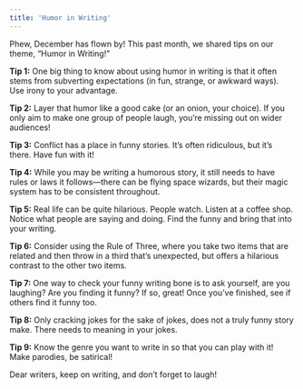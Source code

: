 ```yaml
---
title: 'Humor in Writing'
---
```


Phew, December has flown by! This past month, we shared tips on our theme, “Humor in Writing!”

**Tip 1:** One big thing to know about using humor in writing is that it often stems from subverting expectations (in fun, strange, or awkward ways). Use irony to your advantage. 

**Tip 2:** Layer that humor like a good cake (or an onion, your choice). If you only aim to make one group of people laugh, you’re missing out on wider audiences!  

**Tip 3:** Conflict has a place in funny stories. It’s often ridiculous, but it’s there. Have fun with it! 

**Tip 4:** While you may be writing a humorous story, it still needs to have rules or laws it follows—there can be flying space wizards, but their magic system has to be consistent throughout.

**Tip 5:** Real life can be quite hilarious. People watch. Listen at a coffee shop. Notice what people are saying and doing. Find the funny and bring that into your writing. 

**Tip 6:** Consider using the Rule of Three, where you take two items that are related and then throw in a third that’s unexpected, but offers a hilarious contrast to the other two items.  

**Tip 7:** One way to check your funny writing bone is to ask yourself, are you laughing? Are you finding it funny? If so, great! Once you’ve finished, see if others find it funny too. 

**Tip 8:** Only cracking jokes for the sake of jokes, does not a truly funny story make. There needs to meaning in your jokes. 

**Tip 9:** Know the genre you want to write in so that you can play with it! Make parodies, be satirical!

Dear writers, keep on writing, and don’t forget to laugh!
